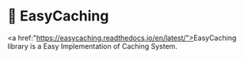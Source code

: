 # 🐳 EasyCaching

<a href:"https://easycaching.readthedocs.io/en/latest/"></a>EasyCaching library is a Easy Implementation of Caching System.

